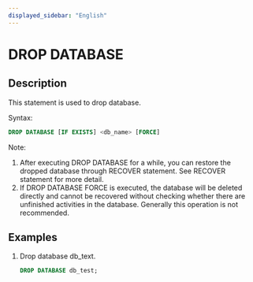 ```yaml
---
displayed_sidebar: "English"
---
```


# DROP DATABASE

## Description

This statement is used to drop database.

Syntax:

```sql
DROP DATABASE [IF EXISTS] <db_name> [FORCE]
```

Note:

1. After executing DROP DATABASE for a while, you can restore the dropped database through RECOVER statement. See RECOVER statement for more detail.
2. If DROP DATABASE FORCE is executed, the database will be deleted directly and cannot be recovered without checking whether there are unfinished activities in the database.  Generally this operation is not recommended.

## Examples

1. Drop database db_text.

    ```sql
    DROP DATABASE db_test;
    ```
